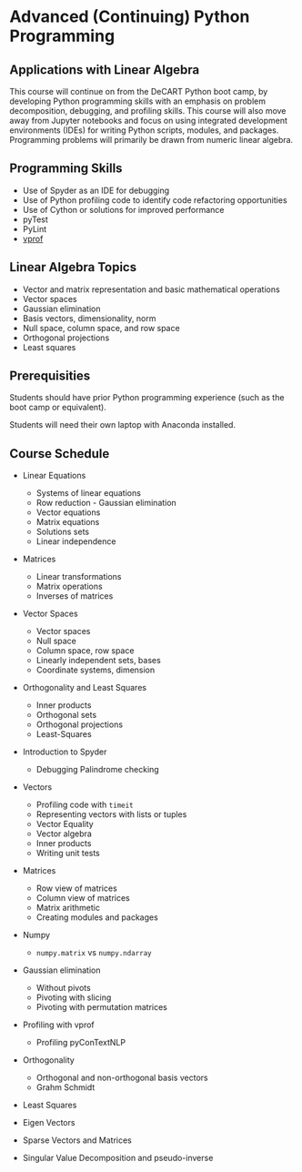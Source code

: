 # Advanced (Continuing) Python Programming
## Applications with Linear Algebra

This course will continue on from the DeCART Python boot camp, by developing Python programming skills with an emphasis on problem decomposition, debugging, and profiling skills. This course will also move away from Jupyter notebooks and focus on using integrated development environments (IDEs) for writing Python scripts, modules, and packages. Programming problems will primarily be drawn from numeric linear algebra.

## Programming Skills

* Use of Spyder as an IDE for debugging
* Use of Python profiling code to identify code refactoring opportunities
* Use of Cython or solutions for improved performance
* pyTest
* PyLint
* [vprof](https://github.com/nvdv/vprof)
## Linear Algebra Topics

* Vector and matrix representation and basic mathematical operations
* Vector spaces
* Gaussian elimination
* Basis vectors, dimensionality, norm
* Null space, column space, and row space
* Orthogonal projections
* Least squares


## Prerequisities

Students should have prior Python programming experience (such as the boot camp or equivalent).

Students will need their own laptop with Anaconda installed.

## Course Schedule

* Linear Equations
  * Systems of linear equations
  * Row reduction - Gaussian elimination
  * Vector equations
  * Matrix equations
  * Solutions sets
  * Linear independence
* Matrices
  * Linear transformations
  * Matrix operations
  * Inverses of matrices
* Vector Spaces
  * Vector spaces
  * Null space
  * Column space, row space
  * Linearly independent sets, bases
  * Coordinate systems, dimension
* Orthogonality and Least Squares
  * Inner products
  * Orthogonal sets
  * Orthogonal projections
  * Least-Squares

* Introduction to Spyder
  * Debugging Palindrome checking
* Vectors
  * Profiling code with `timeit`
  * Representing vectors with lists or tuples
  * Vector Equality
  * Vector algebra
  * Inner products
  * Writing unit tests
* Matrices
  * Row view of matrices
  * Column view of matrices
  * Matrix arithmetic
  * Creating modules and packages
* Numpy
  * `numpy.matrix` vs `numpy.ndarray`
* Gaussian elimination
  * Without pivots
  * Pivoting with slicing
  * Pivoting with permutation matrices
* Profiling with vprof
  * Profiling pyConTextNLP
* Orthogonality
  * Orthogonal and non-orthogonal basis vectors
  * Grahm Schmidt
* Least Squares
* Eigen Vectors
* Sparse Vectors and Matrices
* Singular Value Decomposition and pseudo-inverse
